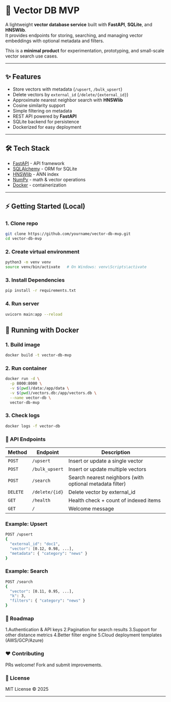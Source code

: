 # 🚀 Vector DB MVP

A lightweight **vector database service** built with **FastAPI**, **SQLite**, and **HNSWlib**.  
It provides endpoints for storing, searching, and managing vector embeddings with optional metadata and filters.  

This is a **minimal product** for experimentation, prototyping, and small-scale vector search use cases.

---

## ✨ Features

- Store vectors with metadata (`/upsert`, `/bulk_upsert`)
- Delete vectors by `external_id` (`/delete/{external_id}`)
- Approximate nearest neighbor search with **HNSWlib**
- Cosine similarity support
- Simple filtering on metadata
- REST API powered by **FastAPI**
- SQLite backend for persistence
- Dockerized for easy deployment

---

## 🛠️ Tech Stack

- [FastAPI](https://fastapi.tiangolo.com/) - API framework
- [SQLAlchemy](https://www.sqlalchemy.org/) - ORM for SQLite
- [HNSWlib](https://github.com/nmslib/hnswlib) - ANN index
- [NumPy](https://numpy.org/) - math & vector operations
- [Docker](https://www.docker.com/) - containerization

---

## ⚡ Getting Started (Local)

### 1. Clone repo
```bash
git clone https://github.com/yourname/vector-db-mvp.git
cd vector-db-mvp
```
### 2. Create virtual environment
```bash 
python3 -m venv venv
source venv/bin/activate   # On Windows: venv\Scripts\activate
```
### 3. Install Dependencies
```bash 
pip install -r requirements.txt
```
### 4. Run server
```bash 
uvicorn main:app --reload
```

## 🐳 Running with Docker

### 1. Build image

```bash 
docker build -t vector-db-mvp 
```

### 2. Run container

```bash 
docker run -d \
  -p 8000:8000 \
  -v $(pwd)/data:/app/data \
  -v $(pwd)/vectors.db:/app/vectors.db \
  --name vector-db \
  vector-db-mvp

```

### 3. Check logs

```bash 
docker logs -f vector-db
```
### 📡 API Endpoints

| Method   | Endpoint       | Description                                              |
| -------- | -------------- | -------------------------------------------------------- |
| `POST`   | `/upsert`      | Insert or update a single vector                         |
| `POST`   | `/bulk_upsert` | Insert or update multiple vectors                        |
| `POST`   | `/search`      | Search nearest neighbors (with optional metadata filter) |
| `DELETE` | `/delete/{id}` | Delete vector by external_id                             |
| `GET`    | `/health`      | Health check + count of indexed items                    |
| `GET`    | `/`            | Welcome message                                          |


### Example: Upsert

```bash 
POST /upsert
{
  "external_id": "doc1",
  "vector": [0.12, 0.98, ...], 
  "metadata": { "category": "news" }
}

```

### Example: Search

```bash 
POST /search
{
  "vector": [0.11, 0.95, ...],
  "k": 3,
  "filters": { "category": "news" }
}

```
### 🚀 Roadmap
1.Authentication & API keys
2.Pagination for search results
3.Support for other distance metrics
4.Better filter engine
5.Cloud deployment templates (AWS/GCP/Azure)

### ❤️ Contributing

PRs welcome! Fork and submit improvements.

### 📜 License

MIT License © 2025

---
